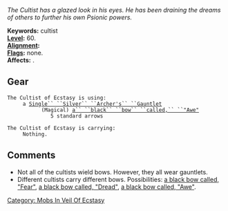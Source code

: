 *The Cultist has a glazed look in his eyes. He has been draining the
dreams of others to further his own Psionic powers.*

**Keywords:** cultist  
**[Level](Level.md "wikilink"):** 60.  
**[Alignment](Alignment.md "wikilink"):**  
**[Flags](:Category:_Mob_Types.md "wikilink"):** none.  
**Affects:** .  

## Gear

`The Cultist of Ecstasy is using:`  
<worn on hands>`     a `[`Single`` ``Silver`` ``Archer's`` ``Gauntlet`](Single_Silver_Archer's_Gauntlet "wikilink")  
<wielded>`           (Magical) `[`a`` ``black`` ``bow`` ``called,`` ``"Awe"`](Black_Bow_Called_Awe.md "wikilink")  
<held>`              5 standard arrows`

`The Cultist of Ecstasy is carrying:`  
`     Nothing.`

## Comments

-   Not all of the cultists wield bows. However, they all wear
    gauntlets.
-   Different cultists carry different bows. Possibilities: [a black bow
    called, "Fear"](Black_Bow_Called_Fear.md "wikilink"), [a black bow
    called, "Dread"](Black_Bow_Called_Dread.md "wikilink"), [a black bow
    called, "Awe"](Black_Bow_Called_Awe.md "wikilink").

[Category: Mobs In Veil Of
Ecstasy](Category:_Mobs_In_Veil_Of_Ecstasy "wikilink")
